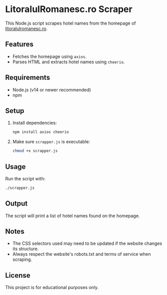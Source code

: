 # LitoralulRomanesc.ro Scraper

This Node.js script scrapes hotel names from the homepage of [litoralulromanesc.ro](https://www.litoralulromanesc.ro/).

## Features
- Fetches the homepage using `axios`.
- Parses HTML and extracts hotel names using `cheerio`.

## Requirements
- Node.js (v14 or newer recommended)
- npm

## Setup
1. Install dependencies:
   ```bash
   npm install axios cheerio
   ```
2. Make sure `scrapper.js` is executable:
   ```bash
   chmod +x scrapper.js
   ```

## Usage
Run the script with:
```bash
./scrapper.js
```

## Output
The script will print a list of hotel names found on the homepage.

## Notes
- The CSS selectors used may need to be updated if the website changes its structure.
- Always respect the website's robots.txt and terms of service when scraping.

## License
This project is for educational purposes only.
